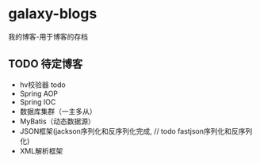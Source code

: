 # galaxy-blogs
我的博客-用于博客的存档

## TODO 待定博客

- hv校验器  todo
- Spring AOP
- Spring IOC
- 数据库集群（一主多从）
- MyBatis（动态数据源）
- JSON框架(jackson序列化和反序列化完成,  // todo fastjson序列化和反序列化)
- XML解析框架
